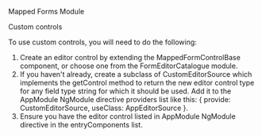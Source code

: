 Mapped Forms Module

Custom controls

To use custom controls, you will need to do the following:

1. Create an editor control by extending the MappedFormControlBase component, or choose one from the FormEditorCatalogue module.
2. If you haven't already, create a subclass of CustomEditorSource which implements the getControl method to return the new editor control type for any field type string for which it should be used. Add it to the AppModule NgModule directive providers list like this: { provide: CustomEditorSource, useClass: AppEditorSource }.
3. Ensure you have the editor control listed in AppModule NgModule directive in the entryComponents list.
